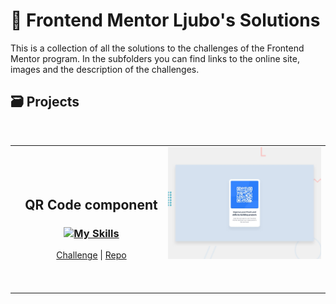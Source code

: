 # :man: Frontend Mentor Ljubo's Solutions

This is a collection of all the solutions to the challenges of the Frontend Mentor program. In the subfolders you can find links to the online site, images and the description of the challenges.

## 🗃️ Projects

<br>
<table align="center"><tr><td>
  <picture> 
    <img alt="project preview" src="./qr-code-component/preview.jpg" width="50%"  align="right"   >
  </picture> 
  <br><br><br>
  
  <h2 align="center">QR Code component</h2>

  <h3 align="center"> 
  
  [![My Skills](https://skillicons.dev/icons?i=nextjs,tailwind,ts)](https://skillicons.dev)
  </h3>
  <p  align="center">
    <a href="https://www.frontendmentor.io/challenges/qr-code-component-iux_sIO_H">Challenge</a> | <a href="./qr-code-component">Repo</a>
  </p>
  
  <br>
  <br> 
</td></tr></table>
